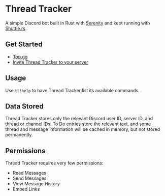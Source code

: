 # Thread Tracker

A simple Discord bot built in Rust with [Serenity](https://docs.rs/serenity/latest/serenity/) and kept running with [Shuttle.rs](https://shuttle.rs).

## Get Started

- [Top.gg](https://top.gg/bot/385572136082735106)
- [Invite Thread Tracker to your server](https://discord.com/api/oauth2/authorize?client_id=385572136082735106&permissions=84992&scope=bot)

## Usage

Use `tt!help` to have Thread Tracker list its available commands.

## Data Stored

Thread Tracker stores only the relevant Discord user ID, server ID, and thread or channel IDs.
To Do entries store the relevant text, and some thread and message information will be cached in memory, but not stored permanently.

## Permissions

Thread Tracker requires very few permissions:

- Read Messages
- Send Messages
- View Message History
- Embed Links
